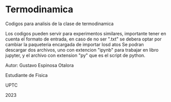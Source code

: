 # Termodinamica
Codigos para analisis de la clase de termodinamica

Los codigos pueden servir para experimentos similares, importante tener en cuenta el formato de entrada, en caso de no ser ".txt" se debera optar por cambiar la paqueteria encargada de importar losd atos
Se podran descargar dos archivos, uno con extencion "ipynb" para trabajar en libro jupyter, y el archivo con extension "py" que es el script de python.


Autor: Gustavo Espinosa Otalora

Estudiante de Fisica

UPTC

2023
